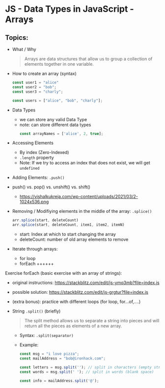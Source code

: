 

# JS - Data Types in JavaScript - Arrays


<!--- 

Status: ready

-->



## Topics:

- What / Why 

    > Arrays are data structures that allow us to group a collection of elements together in one variable.


- How to create an array (syntax)

  ```js
  const user1 = "alice"
  const user2 = "bob";
  const user3 = "charly";

  const users = ["alice", "bob", "charly"];
  ```

- Data Types
  - we can store any valid Data Type
  - note: can store different data types 
    ```js
    const arrayNames = ['alice', 2, true];
    ```


- Accessing Elements
  - By index (Zero-Indexed)
  - `.length` property
  - Note: If we try to access an index that does not exist, we will get `undefined`


- Adding Elements: `.push()`

- push() vs. pop() vs. unshift() vs. shift()
  - https://vishalkukreja.com/wp-content/uploads/2021/03/2-1024x536.png
  <!-- covered in prework, can do briefly -->


- Removing / Modifiying elements in the middle of the array: `.splice()`
  <!-- @LT: briefly -->

  ```js
  arr.splice(start, deleteCount)
  arr.splice(start, deleteCount, item1, item2, itemN)
  ```
  - start: Index at which to start changing the array
  - deleteCount: number of old array elements to remove


- Iterate through arrays:
  - for loop
  - forEach ++++++


Exercise forEach (basic exercise with an array of strings):
- original instructions: https://stackblitz.com/edit/js-ymq3mb?file=index.js
- possible solution: https://stackblitz.com/edit/js-grgtur?file=index.js
- (extra bonus): practice with different loops (for loop, for...of,....)



- String `.split()` (briefly)
  
  > The split method allows us to separate a string into pieces and will return all the pieces as elements of a new array.

  - Syntax: `.split(separator)`
  

  - Example: 

    ```js
    const msg = "i love pizza";
    const mailAddress = "bob@ironhack.com";

    const letters = msg.split(''); // split in characters (empty string)
    const words = msg.split(' '); // split in words (blank space)

    const info = mailAddress.split('@');

    ```

